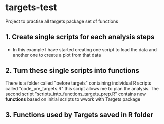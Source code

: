 # targets-test
Project to practise all targets package set of functions

## 1. Create single scripts for each analysis steps
- In this example I have started creating one script to load the data and another one to create a plot from that data

## 2. Turn these single scripts into functions
There is a folder called "before targets" containing individual R scripts called "code_pre_targets.R" this script allows me to plan the analysis.
The second script "scripts_into_functions_targets_prep.R" contains new **functions** based on initial scripts to wwork with Targets package

## 3. Functions used by Targets saved in R folder
